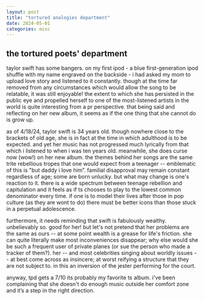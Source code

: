 ```yaml
---
layout: post
title: "tortured analogies department"
date: 2024-05-01
categories: misc
---
```


## the tortured poets' department

taylor swift has some bangers. on my first ipod - a blue first-generation ipod shuffle with my name engraved on the backside - i had asked my mom to upload love story and listened to it constantly. though at the time far removed from any circumstances which would allow the song to be relatable, it was still enjoyable! the extent to which she has persisted in the public eye and propelled herself to one of the most-listened artists in the world is quite interesting from a pr perspective. that being said and reflecting on her new album, it seems as if the one thing that she cannot do is grow up.

as of 4/18/24, taylor swift is 34 years old. though nowhere close to the brackets of old age, she is in fact at the time in which adulthood is to be expected. and yet her music has not progressed much lyrically from that which i listened to when i was ten years old. meanwhile, she does curse now (wow!) on her new album. the themes behind her songs are the same trite rebellious tropes that one would expect from a teenager -- emblematic of this is "but daddy i love him”. familial disapproval may remain constant regardless of age; some are born unlucky. but what may change is one's reaction to it. there is a wide spectrum between teenage rebellion and capitulation and it feels as if ts chooses to play to the lowest common denominator every time. if one is to model their lives after those in pop culture (as they are wont to do) there must be better icons than those stuck in a perpetual adolescence.

furthermore, it needs reminding that swift is fabulously wealthy. unbelievably so. good for her! but let's not pretend that her problems are the same as ours -- at some point wealth is a grease for life's friction. she can quite literally make most inconveniences disappear; why else would she be such a frequent user of private planes (or sue the person who made a tracker of them?). her -- and most celebrities singing about worldly issues -- at best come across as insincere; at worst reifying a structure that they are not subject to. in this an inversion of the jester performing for the court. 

anyway, tpd gets a 7/10 its probably my favorite ts album. i've been complaining that she doesn't do enough music outside her comfort zone and it’s a step in the right direction.
